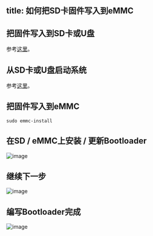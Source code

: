 title: 如何把SD卡固件写入到eMMC
---

## 把固件写入到SD卡或U盘

参考[这里](/zh-cn/vim3/BootFromExtMedia#1、把固件写入到SD卡或U盘)。


## 从SD卡或U盘启动系统

参考[这里](/zh-cn/vim3/BootFromExtMedia.html)。

## 把固件写入到eMMC

```
sudo emmc-install
```

## 在SD / eMMC上安装 / 更新Bootloader

![image](/images/vim1/Write_SD_image_to_eMMC1.png)

## 继续下一步

![image](/images/vim1/Write_SD_image_to_eMMC2.png)

## 编写Bootloader完成

![image](/images/vim1/Write_SD_image_to_eMMC3.png)
